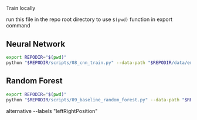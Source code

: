 ## 
Train locally


run this file in the repo root directory to use `$(pwd)` function in export command

## Neural Network 
```bash
export REPODIR="$(pwd)"
python "$REPODIR/scripts/08_cnn_train.py" --data-path "$REPODIR/data/embeddings" --pretrained-model "$REPODIR/data/models/bert-base-uncased" --category "climate" --batch-size 1 --demo-limit 1 
```

## Random Forest
```bash
export REPODIR="$(pwd)"
python "$REPODIR/scripts/09_baseline_random_forest.py" --data-path "$REPODIR/data/embeddings" --category "climate" --labels "partyGroupIdeology"
```
alternative --labels "leftRightPosition"
